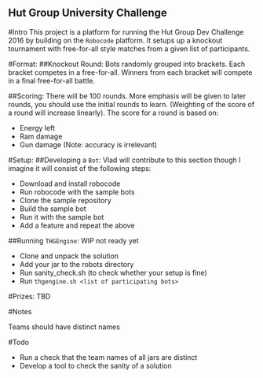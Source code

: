 Hut Group University Challenge
------------------------------
#Intro
This project is a platform for running the Hut Group Dev Challenge 2016 by building on the `Robocode` platform. It setups up a knockout tournament with free-for-all style matches from a given list of participants.

#Format:
##Knockout Round:
Bots randomly grouped into brackets. Each bracket competes in a free-for-all. Winners from each bracket will compete in a final free-for-all battle.

##Scoring:
There will be 100 rounds. More emphasis will be given to later rounds, you should use the initial rounds to learn. (Weighting of the score of a round will increase linearly).
The score for a round is based on:
 * Energy left
 * Ram damage
 * Gun damage
(Note: accuracy is irrelevant) 

#Setup:
##Developing a `Bot`:
Vlad will contribute to this section though I imagine it will consist of the following steps:
 * Download and install robocode
 * Run robocode with the sample bots
 * Clone the sample repository
 * Build the sample bot
 * Run it with the sample bot
 * Add a feature and repeat the above

##Running `THGEngine`:
WIP not ready yet
 * Clone and unpack the solution
 * Add your jar to the robots directory
 * Run sanity_check.sh (to check whether your setup is fine)
 * Run `thgengine.sh <list of participating bots>`
 
#Prizes:
TBD




#Notes

Teams should have distinct names

#Todo

 * Run a check that the team names of all jars are distinct
 * Develop a tool to check the sanity of a solution
